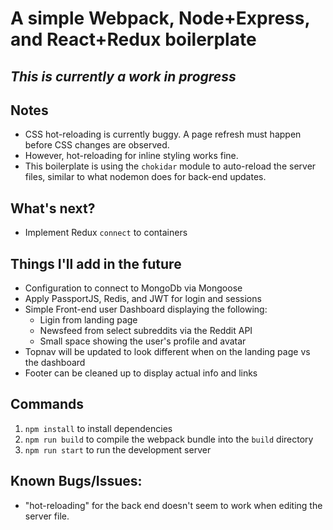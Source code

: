 # A simple Webpack, Node+Express, and React+Redux boilerplate
## *This is currently a work in progress*

## Notes
* CSS hot-reloading is currently buggy. A page refresh must happen before CSS changes are observed.
* However, hot-reloading for inline styling works fine.
* This boilerplate is using the `chokidar` module to auto-reload the server files, similar to what nodemon does for back-end updates.

## What's next?
* Implement Redux `connect` to containers

## Things I'll add in the future
* Configuration to connect to MongoDb via Mongoose
* Apply PassportJS, Redis, and JWT for login and sessions
* Simple Front-end user Dashboard displaying the following:
  * Ligin from landing page
  * Newsfeed from select subreddits via the Reddit API
  * Small space showing the user's profile and avatar
* Topnav will be updated to look different when on the landing page vs the dashboard
* Footer can be cleaned up to display actual info and links

## Commands
1. `npm install` to install dependencies
2. `npm run build` to compile the webpack bundle into the `build` directory
3. `npm run start` to run the development server

## Known Bugs/Issues:
* "hot-reloading" for the back end doesn't seem to work when editing the server file.

